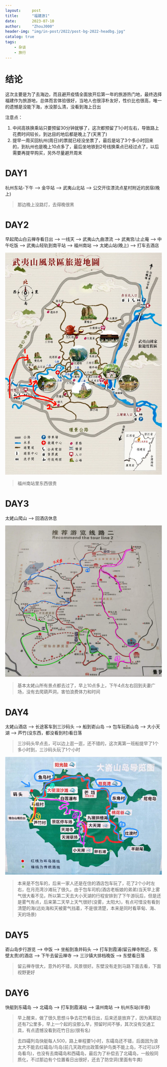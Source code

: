 ```yaml
---
layout:     post
title:      "福建游1"
date:       2023-07-10
author:     "ZhouJ000"
header-img: "img/in-post/2022/post-bg-2022-headbg.jpg"
catalog: true
tags:
    - 杂谈
    - 旅行
--- 
```



# 结论

这次主要是为了去海边，而且避开疫情全面放开后第一年的旅游热门地，最终选择福建作为旅游地，总体而言体验很好，当地人也很淳朴友好，性价比也很高，唯一的遗憾是没能下海，水没那么清，没看到海上日出

注意点：
1. 中间高铁换乘站只要预留30分钟就够了，这次都预留了1小时左右，导致路上花费时间较长，到达目的地后都是晚上了(天黑了)
2. 提早一周买回杭州(周日)的票就已经没坐票了，最后是站了3个多小时回来的，到杭州也是晚上10点多了，最后坐地铁到2号线换乘点已经过点了，以后需要再提早购买，另外尽量避开周末


# DAY1

杭州东站-下午 --> 金华站 --> 武夷山北站 --> 公交开往漂流点星村附近的民宿(晚上)

> 那边晚上没路灯，去得晚很黑


# DAY2

早起爬山白云禅寺看日出 --> 一线天 --> 武夷山九曲漂流 --> 武夷宫/止止庵 --> 中午吃饭 --> 武夷山轻轨到南平站 --> 福州南站 --> 太姥山站(晚上) --> 打车去酒店

![wuyishan](/img/in-post/2023/wuyishan.jpg)

> 福州南站里东西很贵


# DAY3

太姥山爬山 --> 回酒店休息

![taimushan](/img/in-post/2023/taimushan.jpg)

> 基本太姥山所有景点都去过了，早上10点多上，下午4点左右回到夫妻广场，没有去爬葫芦洞，害怕浪费体力和时间


# DAY4

太姥山酒店 --> 长途客车到三沙码头 --> 船到嵛山岛 --> 包车玩嵛山岛 --> 大小天湖 --> 芦竹(没东西，都没看到村)看日落

> 三沙码头早点去，可以边上逛一逛，还不错的，这次离第一班船提早了1个多小时到，三沙码头玩了1个小时

![yushandao](/img/in-post/2023/yushandao.jpg)

> 本来是不包车的，后来一家人还是在住的酒店包车玩了，花了2个小时左右，在月亮湾沙滩玩了很久。由于包车司机(酒店老板娘的弟弟)当天早上雾气很大看不见，所以第二天去大小天湖的行程安排到了下午游玩后，但是还是雾气有点，后来第二天早上天气很好(没雾，太阳大)，有点可惜没有看到清楚的海(远处海和天被雾气挡着，不是很清楚，本来是同时看草甸、海、天的场景)


# DAY5

嵛山岛步行游览 --> 中饭 --> 坐船到渔井码头 --> 打车到霞浦(留云禅寺附近，东壁太贵)的酒店 --> 下午去留云禅寺 --> 三沙镇大排档晚饭 --> 东壁看日落

> 留云禅寺很大，意外的不错，风景很好。东壁没有走到马路下面去看，下面视野更好


# DAY6

快艇到东礵岛 --> 北礵岛 -->  打车到霞浦站 --> 温州南站 --> 杭州东站(半夜)

> 早上醒来，做了很久思想斗争去花竹看日出，后来还是放弃了，因为离那边还有7公里多，早上一个起的没那么早，预留时间不够，其次没有交通工具，有点遗憾没看到花竹日出(很有名)

> 去四礵列岛快艇每人500，路上单程要1小时，东礵岛还不错，后面因为浪太大不能去红礵岛/鸟岛(前几天政府出政策保护鸟类不能上岛，不过可以环岛看鸟)，也没有去南礵岛和西礵岛，最后为了补偿去了北礵岛，一般般同质化，不过那边有个位置看日出很好，还去了防空洞(里面有牛粪)



